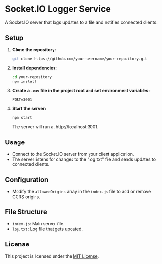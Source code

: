 # Socket.IO Logger Service

A Socket.IO server that logs updates to a file and notifies connected clients.

## Setup

1. **Clone the repository:**

    ```bash
    git clone https://github.com/your-username/your-repository.git
    ```

2. **Install dependencies:**

    ```bash
    cd your-repository
    npm install
    ```

3. **Create a `.env` file in the project root and set environment variables:**

    ```env
    PORT=3001
    ```

4. **Start the server:**

    ```bash
    npm start
    ```

    The server will run at http://localhost:3001.

## Usage

- Connect to the Socket.IO server from your client application.
- The server listens for changes to the "log.txt" file and sends updates to connected clients.

## Configuration

- Modify the `allowedOrigins` array in the `index.js` file to add or remove CORS origins.

## File Structure

- `index.js`: Main server file.
- `log.txt`: Log file that gets updated.


## License

This project is licensed under the [MIT License](LICENSE).
